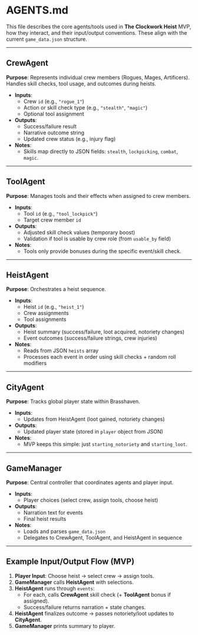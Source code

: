 # AGENTS.md

This file describes the core agents/tools used in **The Clockwork Heist** MVP, how they interact, and their input/output conventions. These align with the current `game_data.json` structure.

---

## CrewAgent
**Purpose**: Represents individual crew members (Rogues, Mages, Artificers). Handles skill checks, tool usage, and outcomes during heists.

- **Inputs**: 
  - Crew `id` (e.g., `"rogue_1"`)
  - Action or skill check type (e.g., `"stealth"`, `"magic"`)
  - Optional tool assignment
- **Outputs**: 
  - Success/failure result
  - Narrative outcome string
  - Updated crew status (e.g., injury flag)
- **Notes**: 
  - Skills map directly to JSON fields: `stealth`, `lockpicking`, `combat`, `magic`.

---

## ToolAgent
**Purpose**: Manages tools and their effects when assigned to crew members.

- **Inputs**:
  - Tool `id` (e.g., `"tool_lockpick"`)
  - Target crew member `id`
- **Outputs**:
  - Adjusted skill check values (temporary boost)
  - Validation if tool is usable by crew role (from `usable_by` field)
- **Notes**:
  - Tools only provide bonuses during the specific event/skill check.

---

## HeistAgent
**Purpose**: Orchestrates a heist sequence.

- **Inputs**:
  - Heist `id` (e.g., `"heist_1"`)
  - Crew assignments
  - Tool assignments
- **Outputs**:
  - Heist summary (success/failure, loot acquired, notoriety changes)
  - Event outcomes (success/failure strings, crew injuries)
- **Notes**:
  - Reads from JSON `heists` array
  - Processes each event in order using skill checks + random roll modifiers

---

## CityAgent
**Purpose**: Tracks global player state within Brasshaven.

- **Inputs**:
  - Updates from HeistAgent (loot gained, notoriety changes)
- **Outputs**:
  - Updated player state (stored in `player` object from JSON)
- **Notes**:
  - MVP keeps this simple: just `starting_notoriety` and `starting_loot`.

---

## GameManager
**Purpose**: Central controller that coordinates agents and player input.

- **Inputs**:
  - Player choices (select crew, assign tools, choose heist)
- **Outputs**:
  - Narration text for events
  - Final heist results
- **Notes**:
  - Loads and parses `game_data.json`
  - Delegates to CrewAgent, ToolAgent, and HeistAgent in sequence

---

## Example Input/Output Flow (MVP)
1. **Player Input**: Choose heist → select crew → assign tools.
2. **GameManager** calls **HeistAgent** with selections.
3. **HeistAgent** runs through `events`:
   - For each, calls **CrewAgent** skill check (+ **ToolAgent** bonus if assigned).
   - Success/failure returns narration + state changes.
4. **HeistAgent** finalizes outcome → passes notoriety/loot updates to **CityAgent**.
5. **GameManager** prints summary to player.

